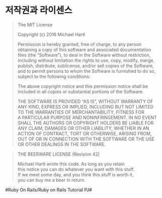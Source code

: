 # 저작권과 라이센스
> The MIT License  
>   
> Copyright (c) 2016 Michael Hartl  
>   
> Permission is hereby granted, free of charge, to any person  
> obtaining a copy of this software and associated documentation  
> files (the “Software”), to deal in the Software without restriction,  
> including without limitation the rights to use, copy, modify, merge,  
> publish, distribute, sublicense, and/or sell copies of the Software,  
> and to permit persons to whom the Software is furnished to do so,  
> subject to the following conditions:  
>   
> The above copyright notice and this permission notice shall be  
> included in all copies or substantial portions of the Software.  
>   
> THE SOFTWARE IS PROVIDED “AS IS”, WITHOUT WARRANTY OF  
> ANY KIND, EXPRESS OR IMPLIED, INCLUDING BUT NOT LIMITED  
> TO THE WARRANTIES OF MERCHANTABILITY, FITNESS FOR  
> A PARTICULAR PURPOSE AND NONINFRINGEMENT. IN NO EVENT  
> SHALL THE AUTHORS OR COPYRIGHT HOLDERS BE LIABLE FOR  
> ANY CLAIM, DAMAGES OR OTHER LIABILITY, WHETHER IN AN  
> ACTION OF CONTRACT, TORT OR OTHERWISE, ARISING FROM,  
> OUT OF OR IN CONNECTION WITH THE SOFTWARE OR THE USE  
> OR OTHER DEALINGS IN THE SOFTWARE.  

> THE BEERWARE LICENSE (Revision 42)  
>   
> Michael Hartl wrote this code. As long as you retain  
> this notice you can do whatever you want with this stuff.  
> If we meet some day, and you think this stuff is worth it,  
> you can buy me a beer in return.  

#Ruby On Rails/Ruby on Rails Tutorial PJ#